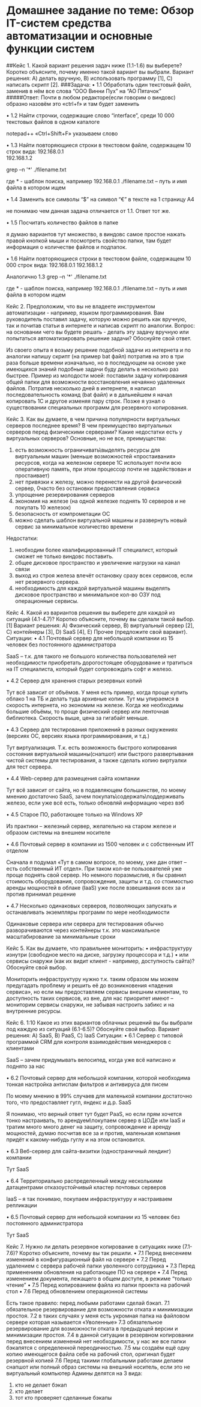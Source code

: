 # Домашнее задание по теме: Обзор IT-систем cредства автоматизации и основные функции систем

##Кейс 1.
Какой вариант решения задач ниже (1.1-1.6) вы выберете? Коротко объясните, почему именно такой вариант вы выбрали.
Вариант решения:
А) делать вручную, B) использовать программу [1], C) написать скрипт [2].
###Задача: 
•	1.1 Обработать один текстовый файл, заменив в нём все слова “ООО Винни Пух” на “АО Пятачок”
#####Ответ: 
Почти в любом редакторе(если говорим о виндовс) образно назовём это «ctrl+f» и там будет заменить

•	1.2 Найти строчки, содержащие слово “interface”, среди 10 000 текстовых файлов в одном каталоге 

notepad++ «Ctrl+Shift+F» указываем слово 

•	1.3 Найти повторяющиеся строки в текстовом файле, содержащем 10 строк вида:
192.168.0.1  
192.168.1.2

grep –n '*' ./filename.txt

где * - шаблон поиска, например 192.168.0.1
./filename.txt – путь и имя файла в котором ищем

•	1.4 Заменить все символы “$” на символ “€” в тексте на 1 страницу А4

не понимаю чем данная задача отличается от 1.1. Ответ тот же.

•	1.5 Посчитать количество файлов в папке

я думаю вариантов тут множество, в виндовс самое простое нажать правой кнопкой мыши и посмотреть свойство папки, там будет информация о количестве файлов и подпапок.

•	1.6 Найти повторяющиеся строки в текстовом файле, содержащем 10 000 строк вида:
192.168.0.1
192.168.1.2

Аналогично 1.3
grep –n '*' ./filename.txt

где * - шаблон поиска, например 192.168.0.1
./filename.txt – путь и имя файла в котором ищем





Кейс 2.
Предположим, что вы не владеете инструментом автоматизации - например, языком программирования. Вам руководитель поставил задачу, которую можно решить как вручную, так и почитав статьи в интернете и написав скрипт по аналогии.
Вопрос: на основании чего вы будете решать - делать эту задачу вручную или попытаться автоматизировать решение задачи? Обоснуйте свой ответ.

Из своего опыта я возьму решение подобной задачи из интернета и по аналогии напишу скрипт (на пример bat файл) потратив на это в три раза больше времени изначально, но в последующем на основе уже имеющихся знаний подобные задачи буду делать в несколько раз быстрее. 
Пример из молодости моей: поставили задачу копирования общей папки для возможности восстановления нечаянно удаленных файлов. Потратив несколько дней в интернете, я написал последовательность команд (bat файл) и в дальнейшем я начал копировать 1С и другое изменяя пару строк. Позже я узнал о существовании специальных программ для резервного копирования.


Кейс 3.
Как вы думаете, в чем причина популярности виртуальных серверов последнее время? В чем преимущество виртуальных серверов перед физическими серверами? Какие недостатки есть у виртуальных серверов?
Основные, но не все, преимущества:
1) есть возможность ограничивать\выделять ресурсы для виртуальным машин (меньше возможностей «простаивания» ресурсов, когда на железном сервере 1С использует почти всю оперативную память, при этом процессор почти не задействован и простаивает) 
2) нет привязки к железу, можно перенести на другой физический сервер, 0часто без остановки предоставления сервиса
3) упрощение резервирования серверов
4) экономия на железе (на одной железке поднять 10 серверов и не покупать 10 железок) 
5) безопасность от компрометации ОС
6) можно сделать шаблон виртуальной машины и развернуть новый сервис за минимальное количество времени


Недостатки:
1) необходим более квалифицированный IT специалист, который сможет не только виндовс поставить. 
2) общее дисковое пространство и увеличение нагрузки на канал связи
3) выход из строя железа влечёт остановку сразу всех сервисов, если нет резервного сервера.
4) необходимость для каждой виртуальной машины выделять дисковое пространство и минимальное кол-во ОЗУ под операционные сервисы. 






Кейс 4.
Какой из вариантов решения вы выберете для каждой из ситуаций (4.1-4.7)? Коротко объясните, почему вы сделали такой выбор.[1]
Вариант решения:
A) Физический сервер, B) виртуальный сервер [2], C) контейнеры [3], D) SaaS [4], E) Прочее (предложите свой вариант).
Ситуации:
•	4.1 Почтовый сервер для небольшой компании из 15 человек без постоянного администратора

SaaS – т.к. для такого не большого количества пользователей нет необходимости приобретать дорогостоящее оборудование и тратиться на IT специалиста, который будет сопровождать софт и железо. 

•	4.2 Сервер для хранения старых резервных копий

Тут всё зависит от объёмов. У меня есть пример, когда проще купить облако 1 на ТБ и делать туда архивные копии. Тут мы упираемся в скорость интернета, но экономим на железе.
Когда же необходимы большие объёмы, то проще физический сервер или ленточная библиотека. Скорость выше, цена за гигабайт меньше.

•	4.3 Сервер для тестирования приложений в разных окружениях (версиях ОС, версиях языка программирования, и т.д.)

Тут виртуализация. Т.к. есть возможность быстрого копирования состояния виртуальной машины(снапшот) или быстрого развертывания чистой системы для тестирования, а также сделать копию виртуалки для тест сервера.

•	4.4 Web-сервер для размещения сайта компании

Тут всё зависит от сайта, но в подавляющем большинстве, по моему мнению достаточно SaaS, зачем покупать\содержать\поддерживать железо, если уже всё есть, только обновляй информацию через вэб

•	4.5 Старое ПО, работающее только на Windows XP

Из практики – железный сервер, желательно на старом железе и образом системы на внешнем носителе

•	4.6 Почтовый сервер в компании из 1500 человек и с собственным ИТ отделом

Сначала я подумал «Тут в самом вопросе, по моему, уже дан ответ – есть собственный ИТ отдел». При таком кол-ве пользователей уже проще поднять свой сервер. 
Но немного поразмыслив, я бы сравнил стоимость оборудования, сопровождения, защиты и т.д. со стоимостью аренды мощностей в облаке (IaaS) уже после взвешивания всех за и против принимал решение


•	4.7 Несколько одинаковых серверов, позволяющих запускать и останавливать экземпляры программ по мере необходимости

Одинаковые сервера или сервера для тестирования обычно разворачиваются через контейнеры т.к. это максимальное масштабирование за минимальные сроки




Кейс 5.
Как вы думаете, что правильнее мониторить:
•	инфраструктуру изнутри (свободное место на диске, загрузку процессора и т.д.)
•	или сервисы снаружи (как их видит клиент - например, доступность сайта)?
Обоснуйте свой выбор.

Мониторить инфраструктуру нужно т.к. таким образом мы можем предугадать проблему и решить её до возникновения «падения сервиса», но если мы предоставляем сервисы внешним клиентам, то доступность таких сервисов, из вне, для нас приоритет имеют – мониторим сервисы снаружи, не забывая настроить забикс и на внутренние ресурсы.


Кейс 6. 1:10
Какое из этих вариантов облачных решений вы бы выбрали под каждую из ситуаций (6.1-6.5)? Обоснуйте свой выбор.
Вариант решения:
A) SaaS, B) PaaS, C) IaaS
Ситуации:
•	6.1 Сервер с типовой программой CRM для контроля взаимодействия менеджеров с клиентами

SaaS – зачем придумывать велосипед, когда уже всё написано и поднято за нас


•	6.2 Почтовый сервер для небольшой компании, которой необходима тонкая настройка антиспам фильтров и антивируса для писем

По моему мнению в 99% случаев для маленькой компании достаточно того, что предоставляет гугл, яндекс и д.р. SaaS

Я понимаю, что верный ответ тут будет PaaS, но если прям хочется тонко настраивать, то арендуем\покупаем сервер в ЦОДе или IaaS и тратим много много денег на защиту, сопровождение и аренду мощностей, думаю посчитав все за и против, маленькая компания придёт к какому-нибудь гуглу и на этом остановится. 



•	6.3 Веб-сервер для сайта-визитки (одностраничный лендинг) компании

Тут SaaS

•	6.4 Территориально распределенный между несколькими датацентрами отказоустойчивый кластер почтовых серверов

IaaS – я так понимаю, покупаем инфраструктуру и настраиваем репликации

•	6.5 Почтовый сервер для небольшой компании из 15 человек без постоянного администратора

Тут SaaS


Кейс 7.
Нужно ли делать резервное копирование в ситуациях ниже (7.1-7.6)? Коротко объясните, почему вы так решили.
•	7.1 Перед внесением изменений в конфигурационный файл на сервере
•	7.2 Перед удалением с сервера рабочей папки уволенного сотрудника
•	7.3 Перед применением обновления на работающее ПО на сервере
•	7.4 Перед изменением документа, лежащего в общем доступе, в режиме “только чтение”
•	7.5 Перед копированием файла из папки проекта на рабочий стол
•	7.6 Перед обновлением операционной системы

Есть такое правило: перед любыми работами сделай бэкап.
7.1 обязательное резервирование для возможности отката и минимизации простоя.
7.2 в таких случаях у меня есть укромная папка на файловом сервере которая называется «Уволенные» 
7.3 обязательное резервирование для возможности отката в предыдущей версии и минимизации простоя.
7.4 в данной ситуации в резервном копировании перед внесением изменений нет необходимости, у нас же все папки бэкапятся с определенной переодичностью.
7.5 мы создаём ещё одну копию имеющегося файла себе на рабочий стол, оригинал будет резервной копией
7.6 Перед такими глобальными работами делаем снапшот или полный образ системы на внешний носитель, если это не виртуальный компьютер
Админы делятся на 3 вида:
1) кто не делает бэкап
2) кто делает
3) тот кто проверяет сделанные бэкапы












